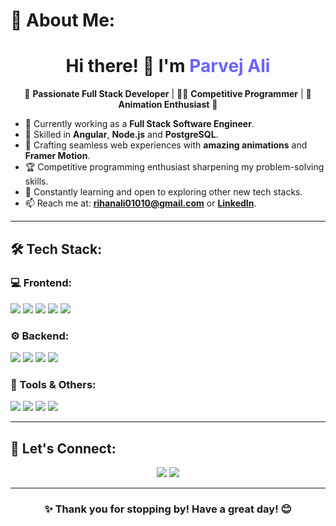 # 💫 About Me:

<h1 align="center">Hi there! 👋 I'm <span style="color:#6C63FF;">Parvej Ali</span></h1>

<p align="center">
  🚀 <b>Passionate Full Stack Developer</b> | 🧑‍💻 <b>Competitive Programmer</b> | 🎨 <b>Animation Enthusiast</b> 🎯
</p>

- 💼 Currently working as a <b>Full Stack Software Engineer</b>.
- 🌟 Skilled in <b>Angular</b>, <b>Node.js</b> and <b>PostgreSQL</b>.
- 🎨 Crafting seamless web experiences with <b>amazing animations</b> and <b>Framer Motion</b>.
- 🏆 Competitive programming enthusiast sharpening my problem-solving skills.
- 🌱 Constantly learning and open to exploring other new tech stacks.
- 📫 Reach me at: **[rihanali01010@gmail.com](mailto:rihanali01010@gmail.com)** or [<b>LinkedIn</b>](https://linkedin.com/in/parvej-ali).

---

## 🛠️ Tech Stack:

### 💻 Frontend:
<div>
  <img src="https://img.shields.io/badge/Angular-DD0031?style=for-the-badge&logo=angular&logoColor=white" />
  <img src="https://img.shields.io/badge/HTML5-E34F26?style=for-the-badge&logo=html5&logoColor=white" />
  <img src="https://img.shields.io/badge/CSS3-1572B6?style=for-the-badge&logo=css3&logoColor=white" />
  <img src="https://img.shields.io/badge/JavaScript-F7DF1E?style=for-the-badge&logo=javascript&logoColor=black" />
  <img src="https://img.shields.io/badge/TypeScript-1572B6?style=for-the-badge&logo=typescript&logoColor=white" />
</div>

### ⚙️ Backend:
<div>
  <img src="https://img.shields.io/badge/Node.js-339933?style=for-the-badge&logo=node.js&logoColor=white" />
  <img src="https://img.shields.io/badge/PostgreSQL-4169E1?style=for-the-badge&logo=postgresql&logoColor=white" />
  <img src="https://img.shields.io/badge/Express.js-000000?style=for-the-badge&logo=express&logoColor=white" />
  <img src="https://img.shields.io/badge/Sequelize-black?style=for-the-badge&logo=sequelize&logoColor=1572B6" />
</div>

### 🔧 Tools & Others:
<div>
  <img src="https://img.shields.io/badge/Git-F05032?style=for-the-badge&logo=git&logoColor=white" />
  <img src="https://img.shields.io/badge/GitHub-181717?style=for-the-badge&logo=github&logoColor=white" />
  <img src="https://img.shields.io/badge/Framer_Motion-black?style=for-the-badge&logo=framer&logoColor=white" />
  <img src="https://img.shields.io/badge/VS_Code-007ACC?style=for-the-badge&logo=visual-studio-code&logoColor=white" />
</div>

---

## 🌟 Let's Connect:

<div align="center">
  <a href="https://linkedin.com/in/parvej-ali"><img src="https://img.shields.io/badge/LinkedIn-0A66C2?style=for-the-badge&logo=linkedin&logoColor=white" /></a>
  <a href=""><img src="https://img.shields.io/badge/Portfolio-FF69B4?style=for-the-badge&logo=about.me&logoColor=white" /></a>
</div>

---

<div align="center">
  <h3>✨ Thank you for stopping by! Have a great day! 😊</h3>
</div>
